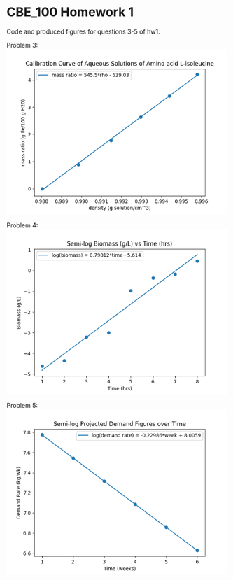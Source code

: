 # CBE_100 Homework 1

Code and produced figures for questions 3-5 of hw1.

Problem 3:
![](https://github.com/b-fang/CBE_100/blob/master/HW1/CBE100_HW1_Outputs/Problem%203.png)

Problem 4:
![](https://github.com/b-fang/CBE_100/blob/master/HW1/CBE100_HW1_Outputs/Problem%204.png)

Problem 5:
![](https://github.com/b-fang/CBE_100/blob/master/HW1/CBE100_HW1_Outputs/Problem%205.png)